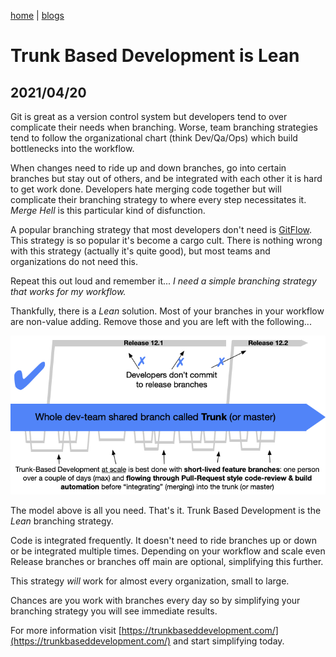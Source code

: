 [home](../../index) | [blogs](../../blogs)

# Trunk Based Development is Lean
## 2021/04/20

Git is great as a version control system but developers tend to over complicate their needs when branching. Worse, team branching strategies tend to follow the organizational chart (think Dev/Qa/Ops) which build bottlenecks into the workflow.

When changes need to ride up and down branches, go into certain branches but stay out of others, and be integrated with each other it is hard to get work done. Developers hate merging code together but will complicate their branching strategy to where every step necessitates it. _Merge Hell_ is this particular kind of disfunction.

A popular branching strategy that most developers don't need is [GitFlow](https://nvie.com/posts/a-successful-git-branching-model/). This strategy is so popular it's become a cargo cult. There is nothing wrong with this strategy (actually it's quite good), but most teams and organizations do not need this.

Repeat this out loud and remember it... _I need a simple branching strategy that works for my workflow._

Thankfully, there is a _Lean_ solution. Most of your branches in your workflow are non-value adding. Remove those and you are left with the following...

![trunkBasedDev](./trunk1c.png)

The model above is all you need. That's it. Trunk Based Development is the _Lean_ branching strategy.

Code is integrated frequently. It doesn't need to ride branches up or down or be integrated multiple times. Depending on your workflow and scale even Release branches or branches off main are optional, simplifying this further.

This strategy _will_ work for almost every organization, small to large.

Chances are you work with branches every day so by simplifying your branching strategy you will see immediate results.

For more information visit [https://trunkbaseddevelopment.com/](https://trunkbaseddevelopment.com/) and start simplifying today.